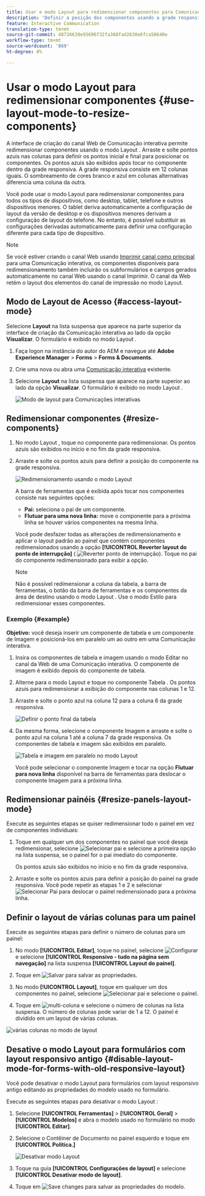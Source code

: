 ```yaml
---
title: Usar o modo Layout para redimensionar componentes para Comunicação interativa
description: 'Definir a posição dos componentes usando a grade responsiva disponível no modo Layout '
feature: Interactive Communication
translation-type: tm+mt
source-git-commit: 48726639e93696f32fa368fad2630e6fca50640e
workflow-type: tm+mt
source-wordcount: '869'
ht-degree: 0%

---
```



# Usar o modo Layout para redimensionar componentes {#use-layout-mode-to-resize-components}

A interface de criação do canal Web de Comunicação interativa permite redimensionar componentes usando o modo Layout . Arraste e solte pontos azuis nas colunas para definir os pontos inicial e final para posicionar os componentes. Os pontos azuis são exibidos após tocar no componente dentro da grade responsiva. A grade responsiva consiste em 12 colunas iguais. O sombreamento de cores branco e azul em colunas alternativas diferencia uma coluna da outra.

Você pode usar o modo Layout para redimensionar componentes para todos os tipos de dispositivos, como desktop, tablet, telefone e outros dispositivos menores. O tablet deriva automaticamente a configuração de layout da versão de desktop e os dispositivos menores derivam a configuração de layout do telefone. No entanto, é possível substituir as configurações derivadas automaticamente para definir uma configuração diferente para cada tipo de dispositivo.

>[!NOTE]
>
>Se você estiver criando o canal Web usando [Imprimir canal como principal](../../forms/using/create-interactive-communication.md) para uma Comunicação interativa, os componentes disponíveis para redimensionamento também incluirão os subformulários e campos gerados automaticamente no canal Web usando o canal Imprimir. O canal da Web retém o layout dos elementos do canal de impressão no modo Layout.

## Modo de Layout de Acesso {#access-layout-mode}

Selecione **Layout** na lista suspensa que aparece na parte superior da interface de criação da Comunicação interativa ao lado da opção **Visualizar**. O formulário é exibido no modo Layout .

1. Faça logon na instância do autor do AEM e navegue até **Adobe Experience Manager** > **Forms** > **Forms &amp; Documents**.
1. Crie uma nova ou abra uma [Comunicação interativa](../../forms/using/create-interactive-communication.md) existente.
1. Selecione **Layout** na lista suspensa que aparece na parte superior ao lado da opção **Visualizar**. O formulário é exibido no modo Layout .

   ![Modo de layout para Comunicações interativas](assets/layout_mode_ic_new.png)

## Redimensionar componentes {#resize-components}

1. No modo Layout , toque no componente para redimensionar. Os pontos azuis são exibidos no início e no fim da grade responsiva.
1. Arraste e solte os pontos azuis para definir a posição do componente na grade responsiva.

   ![Redimensionamento usando o modo Layout](assets/layout_mode_resize_new_updated.png)

   A barra de ferramentas que é exibida após tocar nos componentes consiste nas seguintes opções:

   * **Pai:** seleciona o pai de um componente.
   * **Flutuar para uma nova linha:** move o componente para a próxima linha se houver vários componentes na mesma linha.

   Você pode desfazer todas as alterações de redimensionamento e aplicar o layout padrão ao painel que contém componentes redimensionados usando a opção **[!UICONTROL Reverter layout do ponto de interrupção]** ( ![Reverter ponto de interrupção](assets/reverttopreviouslypublishedversion.png)). Toque no pai do componente redimensionado para exibir a opção.

   >[!NOTE]
   >
   >Não é possível redimensionar a coluna da tabela, a barra de ferramentas, o botão da barra de ferramentas e os componentes da área de destino usando o modo Layout . Use o modo Estilo para redimensionar esses componentes.

### Exemplo {#example}

**Objetivo:** você deseja inserir um componente de tabela e um componente de Imagem e posicioná-los em paralelo um ao outro em uma Comunicação interativa.

1. Insira os componentes de tabela e imagem usando o modo Editar no canal da Web de uma Comunicação interativa. O componente de imagem é exibido depois do componente de tabela.
1. Alterne para o modo Layout e toque no componente Tabela . Os pontos azuis para redimensionar a exibição do componente nas colunas 1 e 12.
1. Arraste e solte o ponto azul na coluna 12 para a coluna 6 da grade responsiva.

   ![Definir o ponto final da tabela](assets/layout_mode_end_point_table_new.png)

1. Da mesma forma, selecione o componente Imagem e arraste e solte o ponto azul na coluna 1 até a coluna 7 da grade responsiva. Os componentes de tabela e imagem são exibidos em paralelo.

   ![Tabela e imagem em paralelo no modo Layout](assets/table_image_parallel_new.png)

   Você pode selecionar o componente Imagem e tocar na opção **Flutuar para nova linha** disponível na barra de ferramentas para deslocar o componente Imagem para a próxima linha.

## Redimensionar painéis {#resize-panels-layout-mode}

Execute as seguintes etapas se quiser redimensionar todo o painel em vez de componentes individuais:

1. Toque em qualquer um dos componentes no painel que você deseja redimensionar, selecione ![Selecionar pai](assets/select_parent_icon.svg) e selecione a primeira opção na lista suspensa, se o painel for o pai imediato do componente.

   Os pontos azuis são exibidos no início e no fim da grade responsiva.

1. Arraste e solte os pontos azuis para definir a posição do painel na grade responsiva.
Você pode repetir as etapas 1 e 2 e selecionar ![Selecionar Pai](assets/float_to_new_line_icon.svg) para deslocar o painel redimensionado para a próxima linha.

## Definir o layout de várias colunas para um painel

Execute as seguintes etapas para definir o número de colunas para um painel:

1. No modo **[!UICONTROL Editar]**, toque no painel, selecione ![Configurar](assets/configure_icon.png) e selecione **[!UICONTROL Responsivo - tudo na página sem navegação]** na lista suspensa **[!UICONTROL Layout do painel]**.

1. Toque em ![Salvar](assets/save_icon.svg) para salvar as propriedades.

1. No modo **[!UICONTROL Layout]**, toque em qualquer um dos componentes no painel, selecione ![Selecionar pai](assets/select_parent_icon.svg) e selecione o painel.

1. Toque em ![multi-coluna](assets/multi-column.svg) e selecione o número de colunas na lista suspensa. O número de colunas pode variar de 1 a 12. O painel é dividido em um layout de várias colunas.

![várias colunas no modo de layout](assets/multi-column-layout.png)

## Desative o modo Layout para formulários com layout responsivo antigo {#disable-layout-mode-for-forms-with-old-responsive-layout}

Você pode desativar o modo Layout para formulários com layout responsivo antigo editando as propriedades do modelo usado no formulário.

Execute as seguintes etapas para desativar o modo Layout :

1. Selecione **[!UICONTROL Ferramentas]** > **[!UICONTROL Geral]** > **[!UICONTROL Modelos]** e abra o modelo usado no formulário no modo **[!UICONTROL Editar]**.
1. Selecione o Contêiner de Documento no painel esquerdo e toque em **[!UICONTROL Política.]**

   ![Desativar modo Layout](assets/policy_disable_layout_mode.png)

1. Toque na guia **[!UICONTROL Configurações de layout]** e selecione **[!UICONTROL Desativar modo de layout]**.
1. Toque em ![Save changes](assets/save_icon.png) para salvar as propriedades do modelo.

